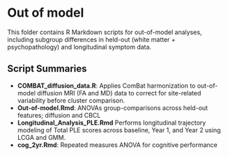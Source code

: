 # Out of model
This folder contains R Markdown scripts for out-of-model analyses, including subgroup differences in held-out (white matter + psychopathology) and longitudinal symptom data.

## Script Summaries

- **COMBAT_diffusion_data.R**: Applies ComBat harmonization to out-of-model diffusion MRI (FA and MD) data to correct for site-related variability before cluster comparison.
- **Out-of-model.Rmd**: ANOVAs group-comparisons across held-out features; diffusion and CBCL 
- **Longitudinal_Analysis_PLE.Rmd**
Performs longitudinal trajectory modeling of Total PLE scores across baseline, Year 1, and Year 2 using LCGA and GMM.
- **cog_2yr.Rmd**: Repeated measures ANOVA for cognitive performance
